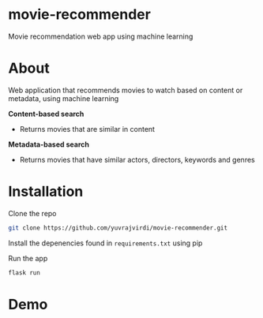 # movie-recommender

Movie recommendation web app using machine learning

# About

Web application that recommends movies to watch based on content or metadata, using machine learning

**Content-based search**

* Returns movies that are similar in content

**Metadata-based search**
* Returns movies that have similar actors, directors, keywords and genres

# Installation

Clone the repo
```bash
git clone https://github.com/yuvrajvirdi/movie-recommender.git
```

Install the depenencies found in `requirements.txt` using pip

Run the app
```bash
flask run
```

# Demo
